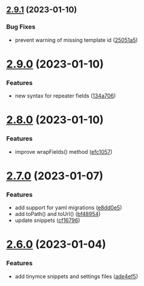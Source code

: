 ## [2.9.1](https://github.com/baumrock/RockMigrations/compare/v2.9.0...v2.9.1) (2023-01-10)


### Bug Fixes

* prevent warning of missing template id ([25051a5](https://github.com/baumrock/RockMigrations/commit/25051a59a1a73ece93a9dc6e2b23859ab7f9e87b))



# [2.9.0](https://github.com/baumrock/RockMigrations/compare/v2.8.0...v2.9.0) (2023-01-10)


### Features

* new syntax for repeater fields ([134a706](https://github.com/baumrock/RockMigrations/commit/134a706b8289b950f09c4ce7acefec06cbd4bcf6))



# [2.8.0](https://github.com/baumrock/RockMigrations/compare/v2.7.0...v2.8.0) (2023-01-10)


### Features

* improve wrapFields() method ([efc1057](https://github.com/baumrock/RockMigrations/commit/efc1057d05e9dab6e1677537bf4b01595fb4f7bf))



# [2.7.0](https://github.com/baumrock/RockMigrations/compare/v2.6.0...v2.7.0) (2023-01-07)


### Features

* add support for yaml migrations ([e8dd0e5](https://github.com/baumrock/RockMigrations/commit/e8dd0e59fdb141778b7b1d3f84a23467d7dd53f9))
* add toPath() and toUrl() ([bf48954](https://github.com/baumrock/RockMigrations/commit/bf48954349db491b40c7a7242bad11e4a07b34c0))
* update snippets ([cf16796](https://github.com/baumrock/RockMigrations/commit/cf167967be341e6c2a9bfdf93b8ce31310b76cb7))



# [2.6.0](https://github.com/baumrock/RockMigrations/compare/v2.5.0...v2.6.0) (2023-01-04)


### Features

* add tinymce snippets and settings files ([ade4ef5](https://github.com/baumrock/RockMigrations/commit/ade4ef53875daa7a0cc95183597779d29ad20b0d))



